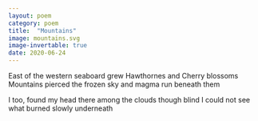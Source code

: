 ```yaml
---
layout: poem
category: poem
title:  "Mountains"
image: mountains.svg
image-invertable: true
date: 2020-06-24
---
```


East of the western seaboard
grew Hawthornes and Cherry blossoms
Mountains pierced the frozen sky
and magma run beneath them

I too, found my head
there among the clouds
though blind I could not see
what burned slowly underneath
